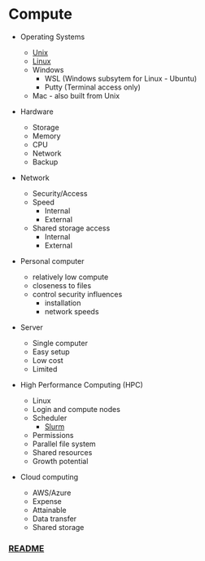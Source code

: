 # Compute
- Operating Systems
    - [Unix](https://en.wikipedia.org/wiki/History_of_Unix#/media/File:Unix_history-simple.svg)
    - [Linux](https://wpollock.com/Unix/us__en_us__ibm100__linux__linux_timeline.pdf)
    - Windows
        - WSL (Windows subsytem for Linux - Ubuntu)
        - Putty (Terminal access only)
    - Mac - also built from Unix

- Hardware
    - Storage
    - Memory
    - CPU
    - Network
    - Backup

- Network
    - Security/Access
    - Speed
        - Internal
        - External
    - Shared storage access
        - Internal
        - External

- Personal computer
  - relatively low compute
  - closeness to files
  - control security influences
    - installation
    - network speeds

- Server
    - Single computer
    - Easy setup
    - Low cost
    - Limited

- High Performance Computing (HPC)
    - Linux
    - Login and compute nodes
    - Scheduler
        - [Slurm](https://slurm.schedmd.com/rosetta.pdf)
    - Permissions
    - Parallel file system
    - Shared resources
    - Growth potential

- Cloud computing
    - AWS/Azure
    - Expense
    - Attainable
    - Data transfer
    - Shared storage

### [README](../README.md)